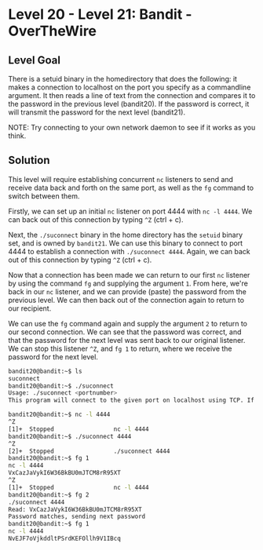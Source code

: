 # Level 20 - Level 21: Bandit - OverTheWire

## Level Goal

There is a setuid binary in the homedirectory that does the following: it makes a connection to localhost on the port you specify as a commandline argument. It then reads a line of text from the connection and compares it to the password in the previous level (bandit20). If the password is correct, it will transmit the password for the next level (bandit21).

NOTE: Try connecting to your own network daemon to see if it works as you think.

## Solution
This level will require establishing concurrent `nc` listeners to send and receive data back and forth on the same port, as well as the `fg` command to switch between them. 

Firstly, we can set up an initial `nc` listener on port 4444 with `nc -l 4444`. We can back out of this connection by typing `^Z` (ctrl + c).

Next, the `./suconnect` binary in the home directory has the `setuid` binary set, and is owned by `bandit21`. We can use this binary to connect to port 4444 to establish a connection with `./suconnect 4444`. Again, we can back out of this connection by typing `^Z` (ctrl + c).

Now that a connection has been made we can return to our first `nc` listener by using the command `fg` and supplying the argument `1`. From here, we're back in our `nc` listener, and we can provide (paste) the password from the previous level. We can then back out of the connection again to return to our recipient.

We can use the `fg` command again and supply the argument `2` to return to our second connection. We can see that the password was correct, and that the password for the next level was sent back to our original listener. We can stop this listener `^Z`, and `fg 1` to return, where we receive the password for the next level.

```bash
bandit20@bandit:~$ ls
suconnect
bandit20@bandit:~$ ./suconnect 
Usage: ./suconnect <portnumber>
This program will connect to the given port on localhost using TCP. If it receives the correct password from the other side, the next password is transmitted back.

bandit20@bandit:~$ nc -l 4444
^Z
[1]+  Stopped                 nc -l 4444
bandit20@bandit:~$ ./suconnect 4444
^Z
[2]+  Stopped                 ./suconnect 4444
bandit20@bandit:~$ fg 1
nc -l 4444
VxCazJaVykI6W36BkBU0mJTCM8rR95XT
^Z
[1]+  Stopped                 nc -l 4444
bandit20@bandit:~$ fg 2
./suconnect 4444
Read: VxCazJaVykI6W36BkBU0mJTCM8rR95XT
Password matches, sending next password
bandit20@bandit:~$ fg 1
nc -l 4444
NvEJF7oVjkddltPSrdKEFOllh9V1IBcq

```